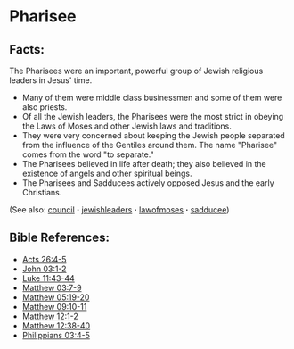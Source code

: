 # Pharisee #

## Facts: ##

The Pharisees were an important, powerful group of Jewish religious leaders in Jesus' time.

* Many of them were middle class businessmen and some of them were also priests.
* Of all the Jewish leaders, the Pharisees were the most strict in obeying the Laws of Moses and other Jewish laws and traditions.
* They were very concerned about keeping the Jewish people separated from the influence of the Gentiles around them. The name "Pharisee" comes from the word "to separate."
* The Pharisees believed in life after death; they also believed in the existence of angels and other spiritual beings.
* The Pharisees and Sadducees actively opposed Jesus and the early Christians.

(See also: [council](../other/council.md) **·** [jewishleaders](../other/jewishleaders.md) **·** [lawofmoses](../kt/lawofmoses.md) **·** [sadducee](../other/sadducee.md))

## Bible References: ##

* [Acts 26:4-5](https://door43.org/en/bible/notes/act/26/04)
* [John 03:1-2](https://door43.org/en/bible/notes/jhn/03/01)
* [Luke 11:43-44](https://door43.org/en/bible/notes/luk/11/43)
* [Matthew 03:7-9](https://door43.org/en/bible/notes/mat/03/07)
* [Matthew 05:19-20](https://door43.org/en/bible/notes/mat/05/19)
* [Matthew 09:10-11](https://door43.org/en/bible/notes/mat/09/10)
* [Matthew 12:1-2](https://door43.org/en/bible/notes/mat/12/01)
* [Matthew 12:38-40](https://door43.org/en/bible/notes/mat/12/38)
* [Philippians 03:4-5](https://door43.org/en/bible/notes/php/03/04)
